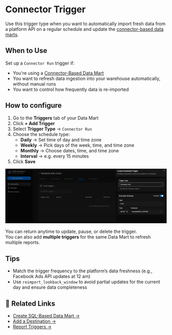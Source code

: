 # Connector Trigger

Use this trigger type when you want to automatically import fresh data from a platform API on a regular schedule and update the [connector-based data marts](create-connector-data-mart.md).

## When to Use

Set up a `Connector Run` trigger if:

- You're using a [Connector-Based Data Mart](create-connector-data-mart.md)
- You want to refresh data ingestion into your warehouse automatically, without manual runs
- You want to control how frequently data is re-imported

## How to configure

1. Go to the **Triggers** tab of your Data Mart  
2. Click **+ Add Trigger**  
3. Select **Trigger Type** → `Connector Run`  
4. Choose the schedule type:
   - **Daily** → Set time of day and time zone
   - **Weekly** → Pick days of the week, time, and time zone
   - **Monthly** → Choose dates, time, and time zone
   - **Interval** → e.g. every 15 minutes  
5. Click **Save**

![Connector Trigger Setup Screenshot](../../res/screens/Connector-Trigger-1.png)

You can return anytime to update, pause, or delete the trigger.  
You can also add **multiple triggers** for the same Data Mart to refresh multiple reports.

## Tips

- Match the trigger frequency to the platform’s data freshness (e.g., Facebook Ads API updates at 12 am)
- Use `reimport_lookback_window` to avoid partial updates for the current day and ensure data completeness

## 🔗 Related Links

- [Create SQL-Based Data Mart →](create-sql-data-mart.md)  
- [Add a Destination →](create-a-destination.md)  
- [Report Triggers →](report-triggers.md)
